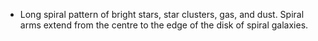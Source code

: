 - Long spiral pattern of bright stars, star clusters, gas, and dust. Spiral arms extend from the centre to the edge of the disk of spiral galaxies.